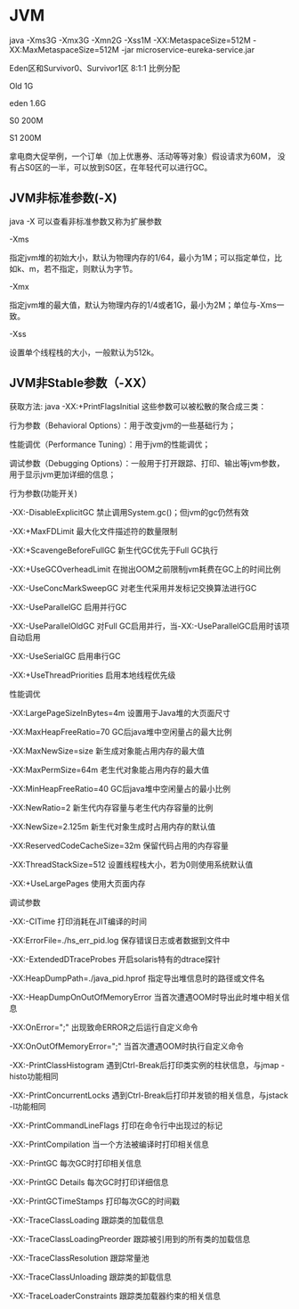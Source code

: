 # JVM

java -Xms3G -Xmx3G -Xmn2G -Xss1M -XX:MetaspaceSize=512M -XX:MaxMetaspaceSize=512M -jar microservice-eureka-service.jar 

Eden区和Survivor0、Survivor1区 8:1:1 比例分配

Old    1G 

eden 1.6G

S0     200M

S1     200M

拿电商大促举例，一个订单（加上优惠券、活动等等对象）假设请求为60M， 没有占S0区的一半，可以放到S0区，在年轻代可以进行GC。



## JVM非标准参数(-X)

java -X 可以查看非标准参数又称为扩展参数 

-Xms

指定jvm堆的初始大小，默认为物理内存的1/64，最小为1M；可以指定单位，比如k、m，若不指定，则默认为字节。

-Xmx

指定jvm堆的最大值，默认为物理内存的1/4或者1G，最小为2M；单位与-Xms一致。

-Xss

设置单个线程栈的大小，一般默认为512k。


## JVM非Stable参数（-XX）

获取方法:  java -XX:+PrintFlagsInitial
这些参数可以被松散的聚合成三类：

行为参数（Behavioral Options）：用于改变jvm的一些基础行为；

性能调优（Performance Tuning）：用于jvm的性能调优；

调试参数（Debugging Options）：一般用于打开跟踪、打印、输出等jvm参数，用于显示jvm更加详细的信息；

行为参数(功能开关)
 
-XX:-DisableExplicitGC  禁止调用System.gc()；但jvm的gc仍然有效
 
-XX:+MaxFDLimit 最大化文件描述符的数量限制
 
-XX:+ScavengeBeforeFullGC   新生代GC优先于Full GC执行
 
-XX:+UseGCOverheadLimit 在抛出OOM之前限制jvm耗费在GC上的时间比例
 
-XX:-UseConcMarkSweepGC 对老生代采用并发标记交换算法进行GC
 
-XX:-UseParallelGC  启用并行GC
 
-XX:-UseParallelOldGC   对Full GC启用并行，当-XX:-UseParallelGC启用时该项自动启用
 
-XX:-UseSerialGC    启用串行GC
 
-XX:+UseThreadPriorities    启用本地线程优先级
 
性能调优
 
-XX:LargePageSizeInBytes=4m 设置用于Java堆的大页面尺寸
 
-XX:MaxHeapFreeRatio=70 GC后java堆中空闲量占的最大比例
 
-XX:MaxNewSize=size 新生成对象能占用内存的最大值
 
-XX:MaxPermSize=64m 老生代对象能占用内存的最大值
 
-XX:MinHeapFreeRatio=40 GC后java堆中空闲量占的最小比例
 
-XX:NewRatio=2  新生代内存容量与老生代内存容量的比例
 
-XX:NewSize=2.125m  新生代对象生成时占用内存的默认值
 
-XX:ReservedCodeCacheSize=32m   保留代码占用的内存容量
 
-XX:ThreadStackSize=512 设置线程栈大小，若为0则使用系统默认值
 
-XX:+UseLargePages  使用大页面内存
 
调试参数
 
-XX:-CITime 打印消耗在JIT编译的时间
 
-XX:ErrorFile=./hs_err_pid<pid>.log 保存错误日志或者数据到文件中
 
-XX:-ExtendedDTraceProbes   开启solaris特有的dtrace探针
 
-XX:HeapDumpPath=./java_pid<pid>.hprof  指定导出堆信息时的路径或文件名
 
-XX:-HeapDumpOnOutOfMemoryError 当首次遭遇OOM时导出此时堆中相关信息
 
-XX:OnError="<cmd args>;<cmd args>" 出现致命ERROR之后运行自定义命令
 
-XX:OnOutOfMemoryError="<cmd args>;<cmd args>"  当首次遭遇OOM时执行自定义命令
 
-XX:-PrintClassHistogram    遇到Ctrl-Break后打印类实例的柱状信息，与jmap -histo功能相同
 
-XX:-PrintConcurrentLocks   遇到Ctrl-Break后打印并发锁的相关信息，与jstack -l功能相同
 
-XX:-PrintCommandLineFlags  打印在命令行中出现过的标记
 
-XX:-PrintCompilation   当一个方法被编译时打印相关信息
 
-XX:-PrintGC    每次GC时打印相关信息
 
-XX:-PrintGC Details    每次GC时打印详细信息
 
-XX:-PrintGCTimeStamps  打印每次GC的时间戳
 
-XX:-TraceClassLoading  跟踪类的加载信息
 
-XX:-TraceClassLoadingPreorder  跟踪被引用到的所有类的加载信息
 
-XX:-TraceClassResolution   跟踪常量池
 
-XX:-TraceClassUnloading    跟踪类的卸载信息
 
-XX:-TraceLoaderConstraints 跟踪类加载器约束的相关信息




